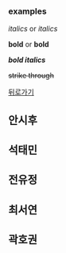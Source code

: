 ### examples

*italics* or _italics_

**bold** or __bold__

**_bold italics_**

~~strike through~~

[뒤로가기](./README.md)


## 안시후


## 석태민


## 전유정


## 최서연


## 곽호권


